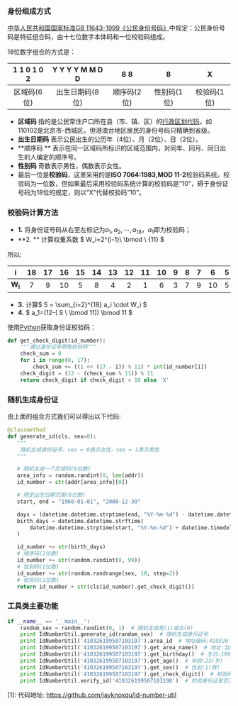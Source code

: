 ### 身份组成方式

[中华人民共和国国家标准](https://zh.wikipedia.org/wiki/%E4%B8%AD%E5%8D%8E%E4%BA%BA%E6%B0%91%E5%85%B1%E5%92%8C%E5%9B%BD%E5%9B%BD%E5%AE%B6%E6%A0%87%E5%87%86)[GB 11643-1999《公民身份号码》](https://zh.wikisource.org/wiki/GB_11643-1999_%E5%85%AC%E6%B0%91%E8%BA%AB%E4%BB%BD%E5%8F%B7%E7%A0%81)中规定：公民身份号码是特征组合码，由十七位数字本体码和一位校验码组成。

18位数字组合的方式是：

| 1 1 0 1 0	2 | Y Y	Y Y	M M D D | 8 8 | 8 | X |
| :---------: | :---------------: | :----: | :--: | :----: |
|    区域码(6位)    |  出生日期码(8位)     | 顺序码(2位) | 性别码(1位) | 校验码(1位) |


- **区域码** 指的是公民常住户口所在县（市、镇、区）的[行政区划代码](https://zh.wikipedia.org/wiki/%E4%B8%AD%E5%8D%8E%E4%BA%BA%E6%B0%91%E5%85%B1%E5%92%8C%E5%9B%BD%E8%A1%8C%E6%94%BF%E5%8C%BA%E5%88%92%E4%BB%A3%E7%A0%81)，如110102是北京市-西城区。但港澳台地区居民的身份号码只精确到省级。
- **出生日期码** 表示公民出生的公历年（4位）、月（2位）、日（2位）。
- **顺序码 ** 表示在同一区域码所标识的区域范围内，对同年、同月、同日出生的人编定的顺序号。
- **性别码** 奇数表示男性，偶数表示女性。
- 最后一位是**校验码**，这里采用的是**ISO 7064:1983,MOD 11-2**校验码系统。校验码为一位数，但如果最后采用校验码系统计算的校验码是“10”，碍于身份证号码为18位的规定，则以“X”代替校验码“10”。

### 校验码计算方法

-  **1.** 将身份证号码从右至左标记为$a_1 , a_2 , \cdots , a_{18}$，$a_1$即为校验码；
-  **2. ** 计算权重系数 $ W_i=2^{i-1}\  \bmod \ {11}  $

所以:


|**i**|18|17|16|15|14|13|12|11|10|9|8|7|6|5|4|3|2|1|
|:-:|:-:|:-:|:-:|:-:|:-:|:-:|:-:|:-:|:-:|:-:|:-:|:-:|:-:|:-:|:-:|:-:| :-:| :-:|
| **W<sub>i</sub>** |7|9|10|5|8|4|2|1|6|3|7|9|10|5|8|4|2|1|

- **3.**   计算$ S = \sum_{i=2}^{18} a_i \cdot W_i $
- **4.**   $ a_1=(12-( S \ \bmod 11)) \bmod 11 $

使用[Python](https://zh.wikipedia.org/wiki/Python)获取身份证校验码：
```Python
def get_check_digit(id_number):
    """通过身份证号获取校验码"""
    check_sum = 0
    for i in range(0, 17):
        check_sum += ((1 << (17 - i)) % 11) * int(id_number[i])
    check_digit = (12 - (check_sum % 11)) % 11
    return check_digit if check_digit < 10 else 'X'
```



### 随机生成身份证

由上面的组合方式我们可以得出以下代码:

 ```python
@classmethod
def generate_id(cls, sex=0):
    """
     随机生成身份证号，sex = 0表示女性，sex = 1表示男性
    """

    # 随机生成一个区域码(6位数)
    area_info = random.randint(0, len(addr))
    id_number = str(addr[area_info][0])

    # 限定出生日期范围(8位数)
    start, end = "1960-01-01", "2000-12-30"

    days = (datetime.datetime.strptime(end, "%Y-%m-%d") - datetime.datetime.strptime(start, "%Y-%m-%d")).days + 1
    birth_days = datetime.datetime.strftime(
        datetime.datetime.strptime(start, "%Y-%m-%d") + datetime.timedelta(random.randint(0, days)), "%Y%m%d"
    )

    id_number += str(birth_days)
    # 顺序码(2位数)
    id_number += str(random.randint(9, 99))
    # 性别码(1位数)
    id_number += str(random.randrange(sex, 10, step=2))
    # 校验码(1位数)
    return id_number + str(cls(id_number).get_check_digit())
 ```



### 工具类主要功能

```python
if __name__ == '__main__':
    random_sex = random.randint(0, 1)  # 随机生成男(1)或女(0)
    print IdNumberUtil.generate_id(random_sex)  # 随机生成身份证号
    print IdNumberUtil('410326199507103197').area_id  # 地址编码:410326
    print IdNumberUtil('410326199507103197').get_area_name()  # 地址:汝阳县
    print IdNumberUtil('410326199507103197').get_birthday()  # 生日:1995-7-10
    print IdNumberUtil('410326199507103197').get_age()  # 年龄:23(岁)
    print IdNumberUtil('410326199507103197').get_sex()  # 性别:1(男)
    print IdNumberUtil('410326199507103197').get_check_digit()  # 校验码:7
    print IdNumberUtil.verify_id('410326199507103198')  # 检验身份证是否正确:False
```

[1]: 代码地址: https://github.com/jayknoxqu/id-number-util
